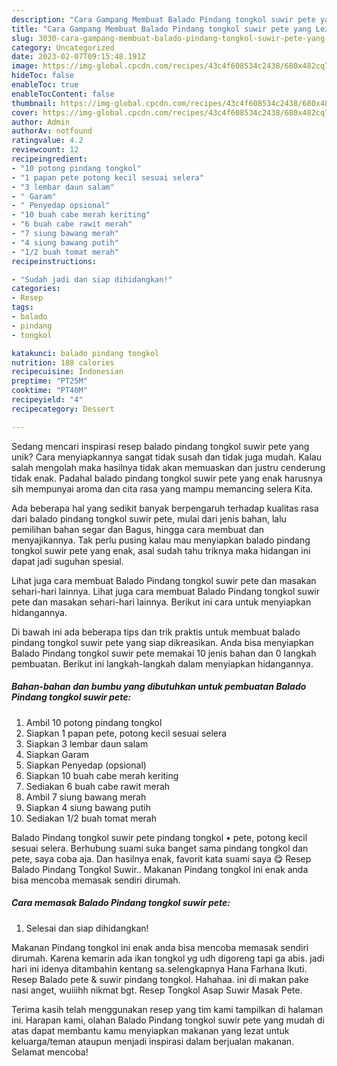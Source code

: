 ```yaml
---
description: "Cara Gampang Membuat Balado Pindang tongkol suwir pete yang Lezat Sekali"
title: "Cara Gampang Membuat Balado Pindang tongkol suwir pete yang Lezat Sekali"
slug: 3030-cara-gampang-membuat-balado-pindang-tongkol-suwir-pete-yang-lezat-sekali
category: Uncategorized
date: 2023-02-07T09:15:48.191Z
image: https://img-global.cpcdn.com/recipes/43c4f608534c2438/680x482cq70/balado-pindang-tongkol-suwir-pete-foto-resep-utama.jpg
hideToc: false
enableToc: true
enableTocContent: false
thumbnail: https://img-global.cpcdn.com/recipes/43c4f608534c2438/680x482cq70/balado-pindang-tongkol-suwir-pete-foto-resep-utama.jpg
cover: https://img-global.cpcdn.com/recipes/43c4f608534c2438/680x482cq70/balado-pindang-tongkol-suwir-pete-foto-resep-utama.jpg
author: Admin
authorAv: notfound
ratingvalue: 4.2
reviewcount: 12
recipeingredient:
- "10 potong pindang tongkol"
- "1 papan pete potong kecil sesuai selera"
- "3 lembar daun salam"
- " Garam"
- " Penyedap opsional"
- "10 buah cabe merah keriting"
- "6 buah cabe rawit merah"
- "7 siung bawang merah"
- "4 siung bawang putih"
- "1/2 buah tomat merah"
recipeinstructions:

- "Sudah jadi dan siap dihidangkan!"
categories:
- Resep
tags:
- balado
- pindang
- tongkol

katakunci: balado pindang tongkol 
nutrition: 188 calories
recipecuisine: Indonesian
preptime: "PT25M"
cooktime: "PT40M"
recipeyield: "4"
recipecategory: Dessert

---
```





Sedang mencari inspirasi resep balado pindang tongkol suwir pete yang unik? Cara menyiapkannya sangat tidak susah dan tidak juga mudah. Kalau salah mengolah maka hasilnya tidak akan memuaskan dan justru cenderung tidak enak. Padahal balado pindang tongkol suwir pete yang enak harusnya sih mempunyai aroma dan cita rasa yang mampu memancing selera Kita.





Ada beberapa hal yang sedikit banyak berpengaruh terhadap kualitas rasa dari balado pindang tongkol suwir pete, mulai dari jenis bahan, lalu pemilihan bahan segar dan Bagus, hingga cara membuat dan menyajikannya. Tak perlu pusing kalau mau menyiapkan balado pindang tongkol suwir pete yang enak,      asal sudah tahu triknya maka hidangan ini dapat jadi suguhan spesial.














Lihat juga cara membuat Balado Pindang tongkol suwir pete dan masakan sehari-hari lainnya. Lihat juga cara membuat Balado Pindang tongkol suwir pete dan masakan sehari-hari lainnya. Berikut ini cara untuk menyiapkan hidangannya.






Di bawah ini ada beberapa tips dan trik praktis untuk membuat balado pindang tongkol suwir pete yang siap dikreasikan. Anda bisa menyiapkan Balado Pindang tongkol suwir pete memakai 10 jenis bahan dan 0 langkah pembuatan. Berikut ini langkah-langkah dalam menyiapkan hidangannya.

<!--inarticleads1-->

##### Bahan-bahan dan bumbu yang dibutuhkan untuk pembuatan Balado Pindang tongkol suwir pete:

1. Ambil 10 potong pindang tongkol
1. Siapkan 1 papan pete, potong kecil sesuai selera
1. Siapkan 3 lembar daun salam
1. Siapkan  Garam
1. Siapkan  Penyedap (opsional)
1. Siapkan 10 buah cabe merah keriting
1. Sediakan 6 buah cabe rawit merah
1. Ambil 7 siung bawang merah
1. Siapkan 4 siung bawang putih
1. Sediakan 1/2 buah tomat merah


Balado Pindang tongkol suwir pete pindang tongkol • pete, potong kecil sesuai selera. Berhubung suami suka banget sama pindang tongkol dan pete, saya coba aja. Dan hasilnya enak, favorit kata suami saya 😋 Resep Balado Pindang Tongkol Suwir.. Makanan Pindang tongkol ini enak anda bisa mencoba memasak sendiri dirumah. 

<!--inarticleads2-->

##### Cara memasak Balado Pindang tongkol suwir pete:


1. Selesai dan siap dihidangkan!

Makanan Pindang tongkol ini enak anda bisa mencoba memasak sendiri dirumah. Karena kemarin ada ikan tongkol yg udh digoreng tapi ga abis. jadi hari ini idenya ditambahin kentang sa.selengkapnya Hana Farhana Ikuti. Resep Balado pete &amp; suwir pindang tongkol. Hahahaa. ini di makan pake nasi anget, wuiiihh nikmat bgt. Resep Tongkol Asap Suwir Masak Pete. 

Terima kasih telah menggunakan resep yang tim kami tampilkan di halaman ini. Harapan kami, olahan Balado Pindang tongkol suwir pete yang mudah di atas dapat membantu kamu menyiapkan makanan yang lezat untuk keluarga/teman ataupun menjadi inspirasi dalam berjualan makanan. Selamat mencoba!
